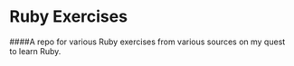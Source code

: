 # Ruby Exercises
####A repo for various Ruby exercises from various sources on my quest to learn Ruby.



